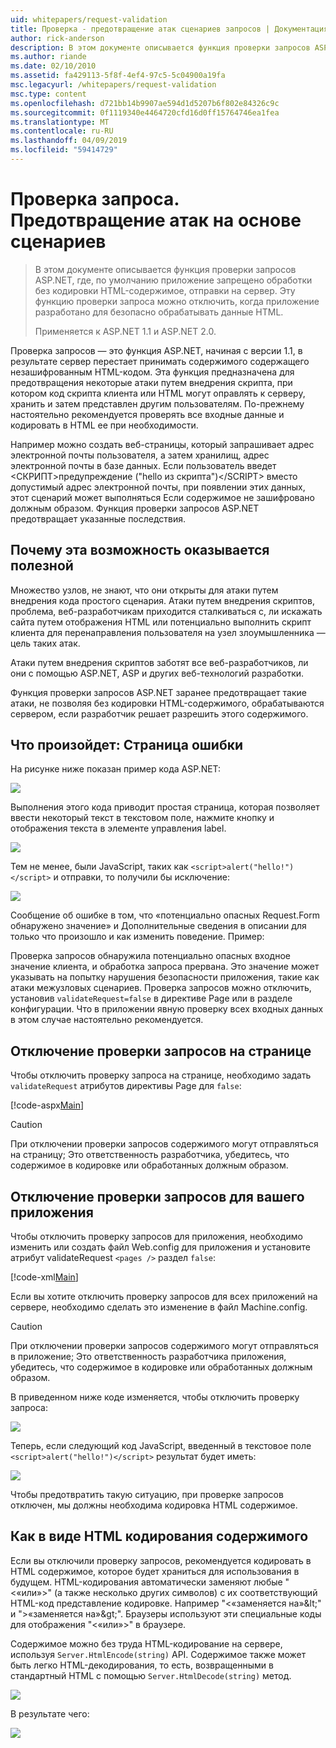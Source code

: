 ```yaml
---
uid: whitepapers/request-validation
title: Проверка - предотвращение атак сценариев запросов | Документация Майкрософт
author: rick-anderson
description: В этом документе описывается функция проверки запросов ASP.NET, где, по умолчанию приложение не обработки без кодировки HTML-содержимого отправка...
ms.author: riande
ms.date: 02/10/2010
ms.assetid: fa429113-5f8f-4ef4-97c5-5c04900a19fa
msc.legacyurl: /whitepapers/request-validation
msc.type: content
ms.openlocfilehash: d721bb14b9907ae594d1d5207b6f802e84326c9c
ms.sourcegitcommit: 0f1119340e4464720cfd16d0ff15764746ea1fea
ms.translationtype: MT
ms.contentlocale: ru-RU
ms.lasthandoff: 04/09/2019
ms.locfileid: "59414729"
---
```

# <a name="request-validation---preventing-script-attacks"></a>Проверка запроса. Предотвращение атак на основе сценариев

> В этом документе описывается функция проверки запросов ASP.NET, где, по умолчанию приложение запрещено обработки без кодировки HTML-содержимое, отправки на сервер. Эту функцию проверки запроса можно отключить, когда приложение разработано для безопасно обрабатывать данные HTML.
> 
> Применяется к ASP.NET 1.1 и ASP.NET 2.0.


Проверка запросов — это функция ASP.NET, начиная с версии 1.1, в результате сервер перестает принимать содержимого содержащего незашифрованным HTML-кодом. Эта функция предназначена для предотвращения некоторые атаки путем внедрения скрипта, при котором код скрипта клиента или HTML могут оправлять к серверу, хранить и затем представлен другим пользователям. По-прежнему настоятельно рекомендуется проверять все входные данные и кодировать в HTML ее при необходимости.

Например можно создать веб-страницы, который запрашивает адрес электронной почты пользователя, а затем хранилищ, адрес электронной почты в базе данных. Если пользователь введет &lt;СКРИПТ&gt;предупреждение ("hello из скрипта")&lt;/SCRIPT&gt; вместо допустимый адрес электронной почты, при появлении этих данных, этот сценарий может выполняться Если содержимое не зашифровано должным образом. Функция проверки запросов ASP.NET предотвращает указанные последствия.

## <a name="why-this-feature-is-useful"></a>Почему эта возможность оказывается полезной

Множество узлов, не знают, что они открыты для атаки путем внедрения кода простого сценария. Атаки путем внедрения скриптов, проблема, веб-разработчикам приходится сталкиваться с, ли искажать сайта путем отображения HTML или потенциально выполнить скрипт клиента для перенаправления пользователя на узел злоумышленника — цель таких атак.

Атаки путем внедрения скриптов заботят все веб-разработчиков, ли они с помощью ASP.NET, ASP и других веб-технологий разработки.

Функция проверки запросов ASP.NET заранее предотвращает такие атаки, не позволяя без кодировки HTML-содержимого, обрабатываются сервером, если разработчик решает разрешить этого содержимого.

## <a name="what-to-expect-error-page"></a>Что произойдет: Страница ошибки

На рисунке ниже показан пример кода ASP.NET:

![](request-validation/_static/image1.png)

Выполнения этого кода приводит простая страница, которая позволяет ввести некоторый текст в текстовом поле, нажмите кнопку и отображения текста в элементе управления label.

![](request-validation/_static/image2.png)

Тем не менее, были JavaScript, таких как `<script>alert("hello!")</script>` и отправки, то получили бы исключение:

![](request-validation/_static/image3.png)

Сообщение об ошибке в том, что «потенциально опасных Request.Form обнаружено значение» и Дополнительные сведения в описании для только что произошло и как изменить поведение. Пример:

Проверка запросов обнаружила потенциально опасных входное значение клиента, и обработка запроса прервана. Это значение может указывать на попытку нарушения безопасности приложения, такие как атаки межузловых сценариев. Проверка запросов можно отключить, установив `validateRequest=false` в директиве Page или в разделе конфигурации. Что в приложении явную проверку всех входных данных в этом случае настоятельно рекомендуется.

## <a name="disabling-request-validation-on-a-page"></a>Отключение проверки запросов на странице

Чтобы отключить проверку запроса на странице, необходимо задать `validateRequest` атрибутов директивы Page для `false`:

[!code-aspx[Main](request-validation/samples/sample1.aspx)]

> [!CAUTION]
> При отключении проверки запросов содержимого могут отправляться на страницу; Это ответственность разработчика, убедитесь, что содержимое в кодировке или обработанных должным образом.

## <a name="disabling-request-validation-for-your-application"></a>Отключение проверки запросов для вашего приложения

Чтобы отключить проверку запросов для приложения, необходимо изменить или создать файл Web.config для приложения и установите атрибут validateRequest `<pages />` раздел `false`:

[!code-xml[Main](request-validation/samples/sample2.xml)]

Если вы хотите отключить проверку запросов для всех приложений на сервере, необходимо сделать это изменение в файл Machine.config.

> [!CAUTION]
> При отключении проверки запросов содержимого могут отправляться в приложение; Это ответственность разработчика приложения, убедитесь, что содержимое в кодировке или обработанных должным образом.

В приведенном ниже коде изменяется, чтобы отключить проверку запроса:

![](request-validation/_static/image4.png)

Теперь, если следующий код JavaScript, введенный в текстовое поле `<script>alert("hello!")</script>` результат будет иметь:

![](request-validation/_static/image5.png)

Чтобы предотвратить такую ситуацию, при проверке запросов отключен, мы должны необходима кодировка HTML содержимое.

## <a name="how-to-html-encode-content"></a>Как в виде HTML кодирования содержимого

Если вы отключили проверку запросов, рекомендуется кодировать в HTML содержимое, которое будет храниться для использования в будущем. HTML-кодирования автоматически заменяют любые "&lt;«или»&gt;" (а также несколько других символов) с их соответствующий HTML-код представление кодировке. Например "&lt;«заменяется на»&amp;lt;" и "&gt;«заменяется на»&amp;gt;". Браузеры используют эти специальные коды для отображения "&lt;«или»&gt;" в браузере.

Содержимое можно без труда HTML-кодирование на сервере, используя `Server.HtmlEncode(string)` API. Содержимое также может быть легко HTML-декодирования, то есть, возвращенными в стандартный HTML с помощью `Server.HtmlDecode(string)` метод.

![](request-validation/_static/image6.png)

В результате чего:

![](request-validation/_static/image7.png)

